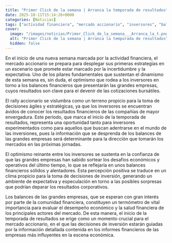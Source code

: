 ```yaml
---
title: "Primer Click de la semana | Arranca la temporada de resultados"
date: 2025-10-11T15:14:26+0000
categories: [Noticias]
tags: ["actividad financiera", "mercado accionario", "inversores", "balances financieros", "resultados financieros", "decisiones de inversión", "informes financieros."]
cover:
  image: "/images/noticias/Primer_Click_de_la_semana___Arranca_la_t.png"
  alt: "Primer Click de la semana | Arranca la temporada de resultados"
  hidden: false
---
```


En el inicio de una nueva semana marcada por la actividad financiera, el mercado accionario se prepara para desplegar sus primeras estrategias en un escenario que promete estar marcado por la incertidumbre y la expectativa. Uno de los pilares fundamentales que sustentan el dinamismo de esta semana es, sin duda, el optimismo que rodea a los inversores en torno a los balances financieros que presentarán las grandes empresas, cuyos resultados son clave para el devenir de las cotizaciones bursátiles.

El rally accionario se vislumbra como un terreno propicio para la toma de decisiones ágiles y estratégicas, ya que los inversores se encuentran ávidos de conocer los resultados financieros de las compañías de mayor envergadura. Este período, que marca el inicio de la temporada de resultados, representa una oportunidad tanto para inversores experimentados como para aquellos que buscan adentrarse en el mundo de las inversiones, pues la información que se desprenda de los balances de las grandes empresas será determinante para la dirección que tomarán los mercados en las próximas jornadas.

El optimismo reinante entre los inversores se sustenta en la confianza de que las grandes empresas han sabido sortear los desafíos económicos y operativos del último tiempo, lo que se reflejaría en unos balances financieros sólidos y alentadores. Esta percepción positiva se traduce en un clima propicio para la toma de decisiones de inversión, generando un ambiente de expectativa y especulación en torno a las posibles sorpresas que podrían deparar los resultados corporativos.

Los balances de las grandes empresas, que se esperan con gran interés por parte de la comunidad financiera, constituyen un termómetro de vital importancia para evaluar el desempeño económico y la salud financiera de los principales actores del mercado. De esta manera, el inicio de la temporada de resultados se erige como un momento crucial para el mercado accionario, en el que las decisiones de inversión estarán guiadas por la información detallada contenida en los informes financieros de las empresas más influyentes en la escena económica.
